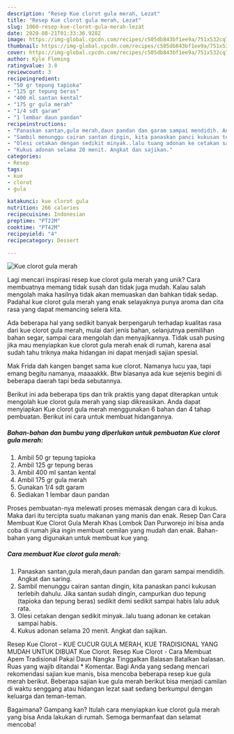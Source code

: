 ```yaml
---
description: "Resep Kue clorot gula merah, Lezat"
title: "Resep Kue clorot gula merah, Lezat"
slug: 1060-resep-kue-clorot-gula-merah-lezat
date: 2020-08-21T01:33:36.928Z
image: https://img-global.cpcdn.com/recipes/c505db843bf1ee9a/751x532cq70/kue-clorot-gula-merah-foto-resep-utama.jpg
thumbnail: https://img-global.cpcdn.com/recipes/c505db843bf1ee9a/751x532cq70/kue-clorot-gula-merah-foto-resep-utama.jpg
cover: https://img-global.cpcdn.com/recipes/c505db843bf1ee9a/751x532cq70/kue-clorot-gula-merah-foto-resep-utama.jpg
author: Kyle Fleming
ratingvalue: 3.8
reviewcount: 3
recipeingredient:
- "50 gr tepung tapioka"
- "125 gr tepung beras"
- "400 ml santan kental"
- "175 gr gula merah"
- "1/4 sdt garam"
- "1 lembar daun pandan"
recipeinstructions:
- "Panaskan santan,gula merah,daun pandan dan garam sampai mendidih. Angkat dan saring."
- "Sambil menunggu cairan santan dingin, kita panaskan panci kukusan terlebih dahulu. Jika santan sudah dingin, campurkan duo tepung (tapioka dan tepung beras) sedikit demi sedikit sampai habis lalu aduk rata."
- "Olesi cetakan dengan sedikit minyak..lalu tuang adonan ke cetakan sampai habis."
- "Kukus adonan selama 20 menit. Angkat dan sajikan."
categories:
- Resep
tags:
- kue
- clorot
- gula

katakunci: kue clorot gula 
nutrition: 266 calories
recipecuisine: Indonesian
preptime: "PT22M"
cooktime: "PT42M"
recipeyield: "4"
recipecategory: Dessert

---
```



![Kue clorot gula merah](https://img-global.cpcdn.com/recipes/c505db843bf1ee9a/751x532cq70/kue-clorot-gula-merah-foto-resep-utama.jpg)

Lagi mencari inspirasi resep kue clorot gula merah yang unik? Cara membuatnya memang tidak susah dan tidak juga mudah. Kalau salah mengolah maka hasilnya tidak akan memuaskan dan bahkan tidak sedap. Padahal kue clorot gula merah yang enak selayaknya punya aroma dan cita rasa yang dapat memancing selera kita.

Ada beberapa hal yang sedikit banyak berpengaruh terhadap kualitas rasa dari kue clorot gula merah, mulai dari jenis bahan, selanjutnya pemilihan bahan segar, sampai cara mengolah dan menyajikannya. Tidak usah pusing jika mau menyiapkan kue clorot gula merah enak di rumah, karena asal sudah tahu triknya maka hidangan ini dapat menjadi sajian spesial.

Mak Frida dah kangen banget sama kue clorot. Namanya lucu yaa, tapi emang begitu namanya, maaaakkk. Btw biasanya ada kue sejenis begini di beberapa daerah tapi beda sebutannya.


Berikut ini ada beberapa tips dan trik praktis yang dapat diterapkan untuk mengolah kue clorot gula merah yang siap dikreasikan. Anda dapat menyiapkan Kue clorot gula merah menggunakan 6 bahan dan 4 tahap pembuatan. Berikut ini cara untuk membuat hidangannya.

<!--inarticleads1-->

##### Bahan-bahan dan bumbu yang diperlukan untuk pembuatan Kue clorot gula merah:

1. Ambil 50 gr tepung tapioka
1. Ambil 125 gr tepung beras
1. Ambil 400 ml santan kental
1. Ambil 175 gr gula merah
1. Gunakan 1/4 sdt garam
1. Sediakan 1 lembar daun pandan


Proses pembuatan-nya melewati proses memasak dengan cara di kukus. Maka dari itu tercipta suatu makanan yang manis dan enak. Resep Dan Cara Membuat Kue Clorot Gula Merah Khas Lombok Dan Purworejo ini bisa anda coba di rumah jika ingin membuat cemilan yang mudah dan enak. Bahan-bahan yang digunakan untuk membuat kue yang. 

<!--inarticleads2-->

##### Cara membuat Kue clorot gula merah:

1. Panaskan santan,gula merah,daun pandan dan garam sampai mendidih. Angkat dan saring.
1. Sambil menunggu cairan santan dingin, kita panaskan panci kukusan terlebih dahulu. Jika santan sudah dingin, campurkan duo tepung (tapioka dan tepung beras) sedikit demi sedikit sampai habis lalu aduk rata.
1. Olesi cetakan dengan sedikit minyak..lalu tuang adonan ke cetakan sampai habis.
1. Kukus adonan selama 20 menit. Angkat dan sajikan.


Resep Kue Clorot - KUE CUCUR GULA MERAH, KUE TRADISIONAL YANG MUDAH UNTUK DIBUAT Kue Clorot. Resep Kue Clorot - Cara Membuat Apem Tradisional Pakai Daun Nangka Tinggalkan Balasan Batalkan balasan. Ruas yang wajib ditandai * Komentar. Bagi Anda yang sedang mencari rekomendasi sajian kue manis, bisa mencoba beberapa resep kue gula merah berikut. Beberapa sajian kue gula merah berikut bisa menjadi camilan di waktu senggang atau hidangan lezat saat sedang berkumpul dengan keluarga dan teman-teman. 

Bagaimana? Gampang kan? Itulah cara menyiapkan kue clorot gula merah yang bisa Anda lakukan di rumah. Semoga bermanfaat dan selamat mencoba!
